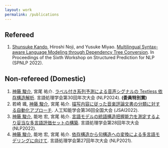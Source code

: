 ```yaml
---
layout: work
permalink: /publications
---
```


## Refereed

1. <u>Shunsuke Kando</u>, Hiroshi Noji, and Yusuke Miyao. [Multilingual Syntax-aware Language Modeling through Dependency Tree Conversion](https://aclanthology.org/2022.spnlp-1.1/). In Proceedings of the Sixth Workshop on Structured Prediction for NLP (SPNLP 2022).

## Non-refereed (Domestic)

1. <u>神藤 駿介</u>, 宮尾 祐介. [ラベル付き系列予測による音声シグナルの Textless 依存構造解析](https://www.anlp.jp/proceedings/annual_meeting/2024/pdf_dir/B5-2.pdf). 言語処理学会第30回年次大会 (NLP2024). **(委員特別賞)**
1. 若崎 颯, <u>神藤 駿介</u>, 宮尾 祐介. [描写内容に従った音楽評論文書の分類に対する自動化アプローチ](https://confit.atlas.jp/guide/event/jsai2022/subject/1P5-GS-6-03/date?cryptoId=). 人工知能学会第36回全国大会 (JSAI2022).
1. <u>神藤 駿介</u>, 能地 宏, 宮尾 祐介. [言語モデルの統語構造把握能力を測定するより妥当な多言語評価セットの構築](https://www.anlp.jp/proceedings/annual_meeting/2022/pdf_dir/G5-1.pdf). 言語処理学会第28回年次大会 (NLP2022).
1. <u>神藤 駿介</u>, 能地 宏, 宮尾 祐介. [依存構造から句構造への変換による多言語モデリングに向けて](https://www.anlp.jp/proceedings/annual_meeting/2021/pdf_dir/P5-1.pdf). 言語処理学会第27回年次大会 (NLP2021).
